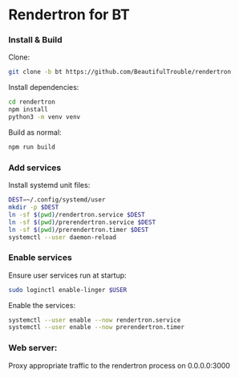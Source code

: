 # Rendertron for BT

### Install & Build

Clone:

```bash
git clone -b bt https://github.com/BeautifulTrouble/rendertron
```

Install dependencies:

```bash
cd rendertron
npm install
python3 -m venv venv
```

Build as normal:

```bash
npm run build
```

### Add services

Install systemd unit files:

```bash
DEST=~/.config/systemd/user
mkdir -p $DEST
ln -sf $(pwd)/rendertron.service $DEST
ln -sf $(pwd)/prerendertron.service $DEST
ln -sf $(pwd)/prerendertron.timer $DEST
systemctl --user daemon-reload
```

### Enable services

Ensure user services run at startup:

```bash
sudo loginctl enable-linger $USER
```

Enable the services:

```bash
systemctl --user enable --now rendertron.service
systemctl --user enable --now prerendertron.timer
```

### Web server:

Proxy appropriate traffic to the rendertron process on 0.0.0.0:3000
